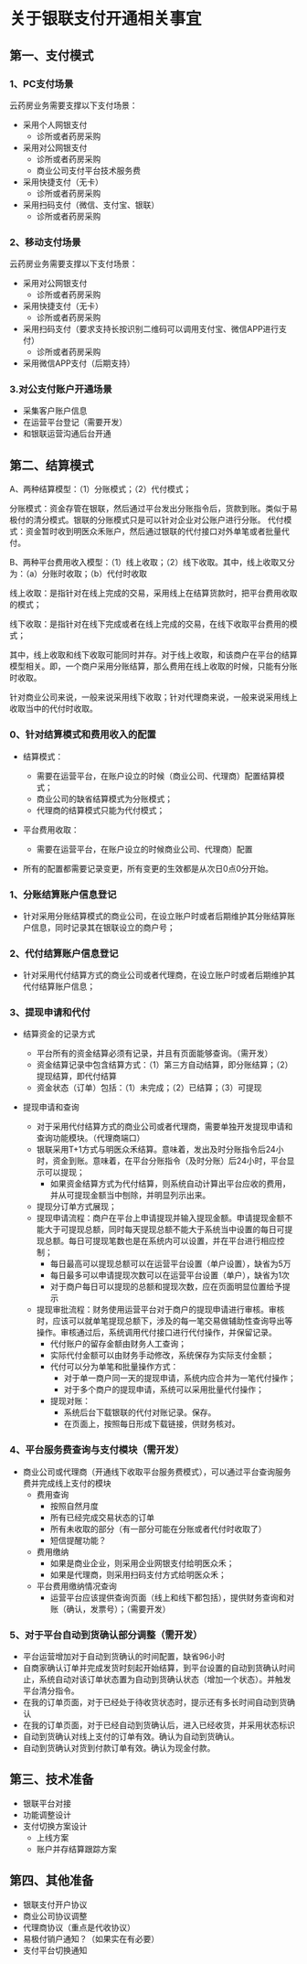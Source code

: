 # 关于银联支付开通相关事宜

## 第一、支付模式
### 1、PC支付场景

云药房业务需要支撑以下支付场景：

+ 采用个人网银支付
  + 诊所或者药房采购
+ 采用对公网银支付
  + 诊所或者药房采购
  + 商业公司支付平台技术服务费
+ 采用快捷支付（无卡）
  + 诊所或者药房采购
+ 采用扫码支付（微信、支付宝、银联）
  + 诊所或者药房采购

### 2、移动支付场景

云药房业务需要支撑以下支付场景：
+ 采用对公网银支付
  + 诊所或者药房采购
+ 采用快捷支付（无卡）
  + 诊所或者药房采购
+ 采用扫码支付（要求支持长按识别二维码可以调用支付宝、微信APP进行支付）
  + 诊所或者药房采购
+ 采用微信APP支付（后期支持）

### 3.对公支付账户开通场景

+ 采集客户账户信息
+ 在运营平台登记（需要开发）
+ 和银联运营沟通后台开通

## 第二、结算模式

A、两种结算模型：（1）分账模式；（2）代付模式；

分账模式：资金存管在银联，然后通过平台发出分账指令后，货款到账。类似于易极付的清分模式。银联的分账模式只是可以针对企业对公账户进行分账。
代付模式：资金暂时收到明医众禾账户，然后通过银联的代付接口对外单笔或者批量代付。

B、两种平台费用收入模型：（1）线上收取；（2）线下收取。其中，线上收取又分为：（a）分账时收取；（b）代付时收取

线上收取：是指针对在线上完成的交易，采用线上在结算货款时，把平台费用收取的模式；

线下收取：是指针对在线下完成或者在线上完成的交易，在线下收取平台费用的模式；

其中，线上收取和线下收取可能同时并存。对于线上收取，和该商户在平台的结算模型相关。即，一个商户采用分账结算，那么费用在线上收取的时候，只能有分账时收取。

针对商业公司来说，一般来说采用线下收取；针对代理商来说，一般来说采用线上收取当中的代付时收取。

### 0、针对结算模式和费用收入的配置

+ 结算模式：
  + 需要在运营平台，在账户设立的时候（商业公司、代理商）配置结算模式；
  + 商业公司的缺省结算模式为分账模式；
  + 代理商的结算模式只能为代付模式；

+ 平台费用收取：
  + 需要在运营平台，在账户设立的时候商业公司、代理商）配置

+ 所有的配置都需要记录变更，所有变更的生效都是从次日0点0分开始。

### 1、分账结算账户信息登记

+ 针对采用分账结算模式的商业公司，在设立账户时或者后期维护其分账结算账户信息，同时记录其在银联设立的商户号；

### 2、代付结算账户信息登记

+ 针对采用代付结算方式的商业公司或者代理商，在设立账户时或者后期维护其代付结算账户信息；

### 3、提现申请和代付

+ 结算资金的记录方式
  + 平台所有的资金结算必须有记录，并且有页面能够查询。（需开发）
  + 资金结算记录中包含结算方式：（1）第三方自动结算，即分账结算；（2）提现结算，即代付结算
  + 资金状态（订单）包括：（1）未完成；（2）已结算；（3）可提现

+ 提现申请和查询
  + 对于采用代付结算方式的商业公司或者代理商，需要单独开发提现申请和查询功能模块。（代理商端口）
  + 银联采用T+1方式与明医众禾结算。意味着，发出及时分账指令后24小时，资金到账。意味着，在平台分账指令（及时分账）后24小时，平台显示可以提现；
    + 如果资金结算方式为代付结算，则系统自动计算出平台应收的费用，并从可提现金额当中刨除，并明显列示出来。
  + 提现分订单方式展现；
  + 提现申请流程：商户在平台上申请提现并输入提现金额。申请提现金额不能大于可提现总额，同时每天提现总额不能大于系统当中设置的每日可提现总额。每日可提现笔数也是在系统内可以设置，并在平台进行相应控制；
    + 每日最高可以提现总额可以在运营平台设置（单户设置），缺省为5万
    + 每日最多可以申请提现次数可以在运营平台设置（单户），缺省为1次
    + 对于商户每日可以提现的总额和提现次数，应在页面明显位置给予提示
  + 提现审批流程：财务使用运营平台对于商户的提现申请进行审核。审核时，应该可以就单笔提现总额下，涉及的每一笔交易做辅助性查询导出等操作。审核通过后，系统调用代付接口进行代付操作，并保留记录。
    + 代付账户的留存金额由财务人工查询；
    + 实际代付金额可以由财务手动修改，系统保存为实际支付金额；
    + 代付可以分为单笔和批量操作方式：
      + 对于单一商户同一天的提现申请，系统内应合并为一笔代付操作；
      + 对于多个商户的提现申请，系统可以采用批量代付操作；
    + 提现对账：
      + 系统后台下载银联的代付对账记录。保存。
      + 在页面上，按照每日形成下载链接，供财务核对。

### 4、平台服务费查询与支付模块（需开发）

+ 商业公司或代理商（开通线下收取平台服务费模式），可以通过平台查询服务费并完成线上支付的模块
  + 费用查询
    + 按照自然月度
    + 所有已经完成交易状态的订单
    + 所有未收取的部分（有一部分可能在分账或者代付时收取了）
    + 短信提醒功能？
  + 费用缴纳
    + 如果是商业企业，则采用企业网银支付给明医众禾；
    + 如果是代理商，则采用扫码支付方式给明医众禾；
  + 平台费用缴纳情况查询
    + 运营平台应该提供查询页面（线上和线下都包括），提供财务查询和对账（确认，发票号）；（需要开发）

### 5、对于平台自动到货确认部分调整（需开发）

+ 平台运营增加对于自动到货确认的时间配置，缺省96小时
+ 自商家确认订单并完成发货时刻起开始结算，到平台设置的自动到货确认时间止，系统自动对该订单状态置为自动到货确认状态（增加一个状态）。并触发平台清分指令。
+ 在我的订单页面，对于已经处于待收货状态时，提示还有多长时间自动到货确认
+ 在我的订单页面，对于已经自动到货确认后，进入已经收货，并采用状态标识
+ 自动到货确认对线上支付的订单有效。确认为自动到货确认。
+ 自动到货确认对货到付款订单有效。确认为现金付款。

## 第三、技术准备

+ 银联平台对接
+ 功能调整设计
+ 支付切换方案设计
  + 上线方案
  + 账户并存结算跟踪方案

## 第四、其他准备

+ 银联支付开户协议
+ 商业公司协议调整
+ 代理商协议（重点是代收协议）
+ 易极付销户通知？（如果实在有必要）
+ 支付平台切换通知
